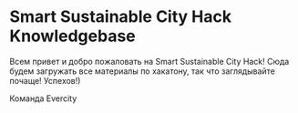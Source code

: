 # Smart Sustainable City Hack Knowledgebase

Всем привет и добро пожаловать на Smart Sustainable City Hack! Сюда будем загружать все материалы по хакатону, так что заглядывайте почаще! Успехов!)

Команда Evercity
